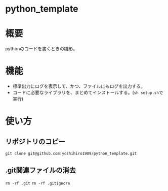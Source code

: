 # python_template

# 概要
pythonのコードを書くときの雛形。

# 機能
- 標準出力にログを表示して、かつ、ファイルにもログを出力する。
- コードに必要なライブラリを、まとめてインストールする。(`sh setup.sh`で実行)

# 使い方

## リポジトリのコピー
`git clone git@github.com:yoshihiro1909/python_template.git`

## .git関連ファイルの消去 
`rm -rf .git`
`rm -rf .gitignore`